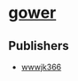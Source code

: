 # [gower](https://pypi.org/project/gower)



## Publishers
- [wwwjk366](https://pypi.org/user/wwwjk366)

